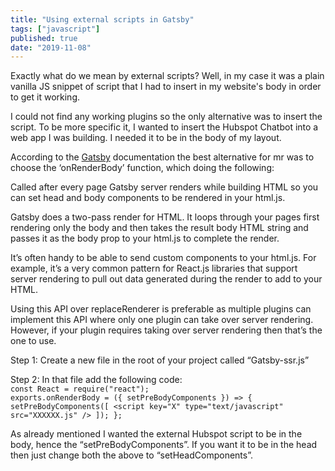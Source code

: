 ```yaml
---
title: "Using external scripts in Gatsby"
tags: ["javascript"]
published: true
date: "2019-11-08"
---
```


Exactly what do we mean by external scripts? Well, in my case it was a plain vanilla JS snippet of script that I had to insert in my website's body in order to get it working.

I could not find any working plugins so the only alternative was to insert the script.
To be more specific it, I wanted to insert the Hubspot Chatbot into a web app I was building. I needed it to be in the body of my layout.

According to the [Gatsby](https://www.gatsbyjs.org/docs/ssr-apis/#onRenderBody) documentation the best alternative for mr was to choose the ‘onRenderBody’ function, which doing the following:

Called after every page Gatsby server renders while building HTML so you can set head and body components to be rendered in your html.js.

Gatsby does a two-pass render for HTML. It loops through your pages first rendering only the body and then takes the result body HTML string and passes it as the body prop to your html.js to complete the render.

It’s often handy to be able to send custom components to your html.js. For example, it’s a very common pattern for React.js libraries that support server rendering to pull out data generated during the render to add to your HTML.

Using this API over replaceRenderer is preferable as multiple plugins can implement this API where only one plugin can take over server rendering. However, if your plugin requires taking over server rendering then that’s the one to use.

Step 1:
Create a new file in the root of your project called “Gatsby-ssr.js”

Step 2:
In that file add the following code:<br/>
`const React = require("react");` <br/>
`exports.onRenderBody = ({ setPreBodyComponents }) => {` <br/>
`setPreBodyComponents([ <script key="X" type="text/javascript" src="XXXXXX.js" /> ]); };`

As already mentioned I wanted the external Hubspot script to be in the body, hence the “setPreBodyComponents”. If you want it to be in the head then just change both the above to “setHeadComponents”.
